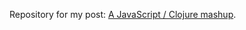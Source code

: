 Repository for my post: [A JavaScript / Clojure mashup](http://oli.me.uk/2014/12/15/a-javascript-clojure-mashup/).
